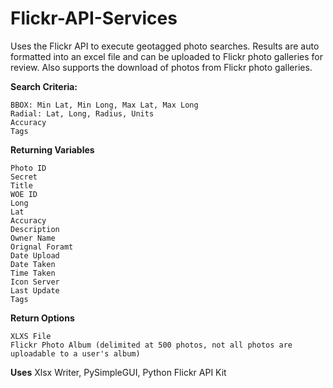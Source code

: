 # Flickr-API-Services

Uses the Flickr API to execute geotagged photo searches. Results are auto formatted into an excel file and can be uploaded to Flickr photo galleries for review. Also supports the download of photos from Flickr photo galleries.

**Search Criteria:**

    BBOX: Min Lat, Min Long, Max Lat, Max Long
    Radial: Lat, Long, Radius, Units
    Accuracy
    Tags
**Returning Variables**

    Photo ID
    Secret
    Title
    WOE ID
    Long
    Lat
    Accuracy
    Description
    Owner Name
    Orignal Foramt
    Date Upload
    Date Taken
    Time Taken
    Icon Server
    Last Update
    Tags
  
**Return Options**
    
    XLXS File
    Flickr Photo Album (delimited at 500 photos, not all photos are uploadable to a user's album)
  
**Uses**
Xlsx Writer, 
PySimpleGUI, 
Python Flickr API Kit
